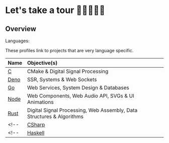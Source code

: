# Let's take a tour 👨🏿‍💻👋🏿

## Overview

Languages:

These profiles link to projects that are very language specific.

|Name|Objective(s)|
|:----|:----|
|[C](https://github.com/hyphenclang)|CMake & Digital Signal Processing|
|[Deno](https://github.com/hyphendeno)|SSR, Systems & Web Sockets|
|[Go](https://github.com/hyphengo)|Web Services, System Design & Databases|
|[Node](https://github.com/hyphennode)|Web Components, Web Audio API, SVGs & UI Animations|
|[Rust](https://github.com/hyphenrust)|Digital Signal Processing, Web Assembly, Data Structures & Algorithms|
<!-- |[CSharp](/organisation/c-sharp/.github/profile/README.md)|.NET & PowerShell| -->
<!-- |[Haskell](/organisation/haskell/.github/profile/README.md)|Parsing Data, Data Structures & Algorithms| -->

<!-- 
- inspiratartion https://github.com/abhisheknaiidu/awesome-github-profile-readme#game-mode-
 -->
